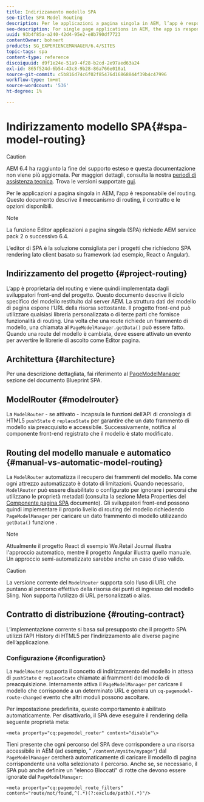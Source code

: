 ```yaml
---
title: Indirizzamento modello SPA
seo-title: SPA Model Routing
description: Per le applicazioni a pagina singola in AEM, l’app è responsabile del routing. Questo documento descrive il meccanismo di routing, il contratto e le opzioni disponibili.
seo-description: For single page applications in AEM, the app is responsible for the routing. This document describes the routing mechanism, the contract, and options available.
uuid: 93b4f85a-a240-42d4-95e2-e8b790df7723
contentOwner: bohnert
products: SG_EXPERIENCEMANAGER/6.4/SITES
topic-tags: spa
content-type: reference
discoiquuid: d9f1e24e-51a9-4f28-b2cd-2e97aed63a24
exl-id: 865f524d-6b54-43c8-9b28-86a766e010a1
source-git-commit: c5b816d74c6f02f85476d16868844f39b4c47996
workflow-type: tm+mt
source-wordcount: '536'
ht-degree: 1%

---
```


# Indirizzamento modello SPA{#spa-model-routing}

>[!CAUTION]
>
>AEM 6.4 ha raggiunto la fine del supporto esteso e questa documentazione non viene più aggiornata. Per maggiori dettagli, consulta la nostra [periodi di assistenza tecnica](https://helpx.adobe.com/it/support/programs/eol-matrix.html). Trova le versioni supportate [qui](https://experienceleague.adobe.com/docs/).

Per le applicazioni a pagina singola in AEM, l’app è responsabile del routing. Questo documento descrive il meccanismo di routing, il contratto e le opzioni disponibili.

>[!NOTE]
>
>La funzione Editor applicazioni a pagina singola (SPA) richiede AEM service pack 2 o successivo 6.4.
>
>L’editor di SPA è la soluzione consigliata per i progetti che richiedono SPA rendering lato client basato su framework (ad esempio, React o Angular).

## Indirizzamento del progetto {#project-routing}

L’app è proprietaria del routing e viene quindi implementata dagli sviluppatori front-end del progetto. Questo documento descrive il ciclo specifico del modello restituito dal server AEM. La struttura dati del modello di pagina espone l’URL della risorsa sottostante. Il progetto front-end può utilizzare qualsiasi libreria personalizzata o di terze parti che fornisce funzionalità di routing. Una volta che una route richiede un frammento di modello, una chiamata al `PageModelManager.getData()` può essere fatto. Quando una route del modello è cambiata, deve essere attivato un evento per avvertire le librerie di ascolto come Editor pagina.

## Architettura {#architecture}

Per una descrizione dettagliata, fai riferimento al [PageModelManager](/help/sites-developing/spa-blueprint.md#pagemodelmanager) sezione del documento Blueprint SPA.

## ModelRouter {#modelrouter}

La `ModelRouter` - se attivato - incapsula le funzioni dell’API di cronologia di HTML5 `pushState` e `replaceState` per garantire che un dato frammento di modello sia preacquisito e accessibile. Successivamente, notifica al componente front-end registrato che il modello è stato modificato.

## Routing del modello manuale e automatico {#manual-vs-automatic-model-routing}

La `ModelRouter` automatizza il recupero dei frammenti del modello. Ma come ogni attrezzo automatizzato è dotato di limitazioni. Quando necessario, `ModelRouter` può essere disabilitato o configurato per ignorare i percorsi che utilizzano le proprietà metadati (consulta la sezione Meta Properties del [Componente pagina SPA](/help/sites-developing/spa-page-component.md) documento). Gli sviluppatori front-end possono quindi implementare il proprio livello di routing del modello richiedendo `PageModelManager` per caricare un dato frammento di modello utilizzando `getData()` funzione .

>[!NOTE]
>
>Attualmente il progetto React di esempio We.Retail Journal illustra l&#39;approccio automatico, mentre il progetto Angular illustra quello manuale. Un approccio semi-automatizzato sarebbe anche un caso d’uso valido.

>[!CAUTION]
>
>La versione corrente del `ModelRouter` supporta solo l’uso di URL che puntano al percorso effettivo della risorsa dei punti di ingresso del modello Sling. Non supporta l’utilizzo di URL personalizzati o alias.

## Contratto di distribuzione {#routing-contract}

L’implementazione corrente si basa sul presupposto che il progetto SPA utilizzi l’API History di HTML5 per l’indirizzamento alle diverse pagine dell’applicazione.

### Configurazione {#configuration}

La `ModelRouter` supporta il concetto di indirizzamento del modello in attesa di `pushState` e `replaceState` chiamate ai frammenti del modello di preacquisizione. Internamente attiva il `PageModelManager` per caricare il modello che corrisponde a un determinato URL e genera un `cq-pagemodel-route-changed` evento che altri moduli possono ascoltare.

Per impostazione predefinita, questo comportamento è abilitato automaticamente. Per disattivarlo, il SPA deve eseguire il rendering della seguente proprietà meta:

```
<meta property="cq:pagemodel_router" content="disable"\>
```

Tieni presente che ogni percorso del SPA deve corrispondere a una risorsa accessibile in AEM (ad esempio, &quot; `/content/mysite/mypage"`) dal `PageModelManager` cercherà automaticamente di caricare il modello di pagina corrispondente una volta selezionato il percorso. Anche se, se necessario, il SPA può anche definire un &quot;elenco Bloccati&quot; di rotte che devono essere ignorate dal `PageModelManager`:

```
<meta property="cq:pagemodel_route_filters" content="route/not/found,^(.*)(?:exclude/path)(.*)"/>
```
